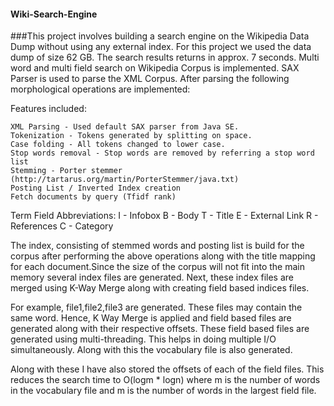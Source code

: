 #### Wiki-Search-Engine

###This project involves building a search engine on the Wikipedia Data Dump without using any external index. For this project we used the data dump of size 62 GB. The search results returns in approx. 7 seconds. Multi word and multi field search on Wikipedia Corpus is implemented. SAX Parser is used to parse the XML Corpus. After parsing the following morphological operations are implemented:

Features included:

    XML Parsing - Used default SAX parser from Java SE.
    Tokenization - Tokens generated by splitting on space.
    Case folding - All tokens changed to lower case.
    Stop words removal - Stop words are removed by referring a stop word list
    Stemming - Porter stemmer (http://tartarus.org/martin/PorterStemmer/java.txt)
    Posting List / Inverted Index creation
    Fetch documents by query (Tfidf rank)

Term Field Abbreviations: I - Infobox B - Body T - Title E - External Link R - References C - Category

The index, consisting of stemmed words and posting list is build for the corpus after performing the above operations along with the title mapping for each document.Since the size of the corpus will not fit into the main memory several index files are generated. Next, these index files are merged using K-Way Merge along with creating field based indices files.

For example, file1,file2,file3 are generated. These files may contain the same word. Hence, K Way Merge is applied and field based files are generated along with their respective offsets. These field based files are generated using multi-threading. This helps in doing multiple I/O simultaneously. Along with this the vocabulary file is also generated.

Along with these I have also stored the offsets of each of the field files. This reduces the search time to O(logm * logn) where m is the number of words in the vocabulary file and m is the number of words in the largest field file.
